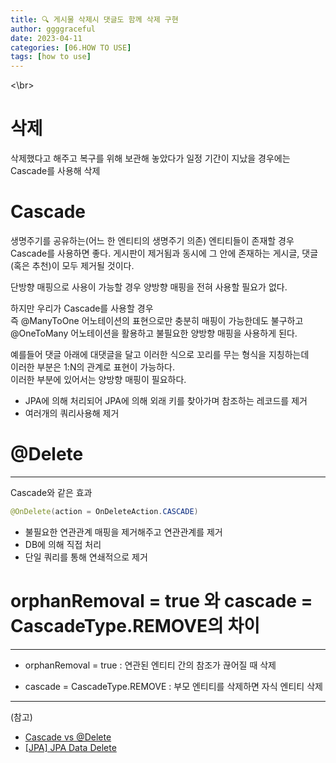 ```yaml
---
title: 🔍 게시물 삭제시 댓글도 함께 삭제 구현
author: ggggraceful
date: 2023-04-11
categories: [06.HOW TO USE]
tags: [how to use]
---
```


<\br>

# 삭제

삭제했다고 해주고 복구를 위해 보관해 놓았다가
일정 기간이 지났을 경우에는 Cascade를 사용해 삭제

# Cascade

생명주기를 공유하는(어느 한 엔티티의 생명주기 의존) 엔티티들이 존재할 경우 Cascade를 사용하면 좋다.
게시판이 제거됨과 동시에 그 안에 존재하는 게시글, 댓글 (혹은 추천)이 모두 제거될 것이다.

단방향 매핑으로 사용이 가능할 경우 양방향 매핑을 전혀 사용할 필요가 없다.

하지만 우리가 Cascade를 사용할 경우  
즉 @ManyToOne 어노테이션의 표현으로만 충분히 매핑이 가능한데도 불구하고  
@OneToMany 어노테이션을 활용하고 불필요한 양방향 매핑을 사용하게 된다.  

예를들어 댓글 아래에 대댓글을 달고 이러한 식으로 꼬리를 무는 형식을 지칭하는데  
이러한 부분은 1:N의 관계로 표현이 가능하다.  
이러한 부분에 있어서는 양방향 매핑이 필요하다.  

- JPA에 의해 처리되어 JPA에 의해 외래 키를 찾아가며 참조하는 레코드를 제거
- 여러개의 쿼리사용해 제거


# @Delete

---

Cascade와 같은 효과
```java
@OnDelete(action = OnDeleteAction.CASCADE)
```

- 불필요한 연관관계 매핑을 제거해주고 연관관계를 제거
- DB에 의해 직접 처리
- 단일 쿼리를 통해 연쇄적으로 제거


# orphanRemoval = true 와 cascade = CascadeType.REMOVE의 차이

---

- orphanRemoval = true
: 연관된 엔티티 간의 참조가 끊어질 때 삭제

- cascade = CascadeType.REMOVE
: 부모 엔티티를 삭제하면 자식 엔티티 삭제




---

(참고)

- [Cascade vs @Delete](https://gilssang97.tistory.com/71)
- [[JPA] JPA Data Delete](https://velog.io/@jodawooooon/JPA-JPA-Data-Delete)

